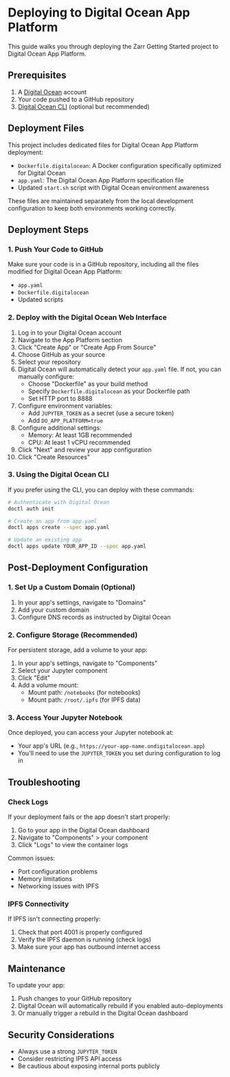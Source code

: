 # Deploying to Digital Ocean App Platform

This guide walks you through deploying the Zarr Getting Started project to Digital Ocean App Platform.

## Prerequisites

1. A [Digital Ocean](https://www.digitalocean.com/) account
2. Your code pushed to a GitHub repository
3. [Digital Ocean CLI](https://docs.digitalocean.com/reference/doctl/how-to/install/) (optional but recommended)

## Deployment Files

This project includes dedicated files for Digital Ocean App Platform deployment:

- `Dockerfile.digitalocean`: A Docker configuration specifically optimized for Digital Ocean
- `app.yaml`: The Digital Ocean App Platform specification file
- Updated `start.sh` script with Digital Ocean environment awareness

These files are maintained separately from the local development configuration to keep both environments working correctly.

## Deployment Steps

### 1. Push Your Code to GitHub

Make sure your code is in a GitHub repository, including all the files modified for Digital Ocean App Platform:
- `app.yaml`
- `Dockerfile.digitalocean`
- Updated scripts

### 2. Deploy with the Digital Ocean Web Interface

1. Log in to your Digital Ocean account
2. Navigate to the App Platform section
3. Click "Create App" or "Create App From Source"
4. Choose GitHub as your source
5. Select your repository
6. Digital Ocean will automatically detect your `app.yaml` file. If not, you can manually configure:
   - Choose "Dockerfile" as your build method
   - Specify `Dockerfile.digitalocean` as your Dockerfile path
   - Set HTTP port to 8888
7. Configure environment variables:
   - Add `JUPYTER_TOKEN` as a secret (use a secure token)
   - Add `DO_APP_PLATFORM=true`
8. Configure additional settings:
   - Memory: At least 1GB recommended
   - CPU: At least 1 vCPU recommended
9. Click "Next" and review your app configuration
10. Click "Create Resources"

### 3. Using the Digital Ocean CLI

If you prefer using the CLI, you can deploy with these commands:

```bash
# Authenticate with Digital Ocean
doctl auth init

# Create an app from app.yaml
doctl apps create --spec app.yaml

# Update an existing app
doctl apps update YOUR_APP_ID --spec app.yaml
```

## Post-Deployment Configuration

### 1. Set Up a Custom Domain (Optional)

1. In your app's settings, navigate to "Domains"
2. Add your custom domain
3. Configure DNS records as instructed by Digital Ocean

### 2. Configure Storage (Recommended)

For persistent storage, add a volume to your app:

1. In your app's settings, navigate to "Components"
2. Select your Jupyter component
3. Click "Edit"
4. Add a volume mount:
   - Mount path: `/notebooks` (for notebooks)
   - Mount path: `/root/.ipfs` (for IPFS data)

### 3. Access Your Jupyter Notebook

Once deployed, you can access your Jupyter notebook at:
- Your app's URL (e.g., `https://your-app-name.ondigitalocean.app`)
- You'll need to use the `JUPYTER_TOKEN` you set during configuration to log in

## Troubleshooting

### Check Logs

If your deployment fails or the app doesn't start properly:

1. Go to your app in the Digital Ocean dashboard
2. Navigate to "Components" > your component
3. Click "Logs" to view the container logs

Common issues:
- Port configuration problems
- Memory limitations
- Networking issues with IPFS

### IPFS Connectivity

If IPFS isn't connecting properly:
1. Check that port 4001 is properly configured
2. Verify the IPFS daemon is running (check logs)
3. Make sure your app has outbound internet access

## Maintenance

To update your app:
1. Push changes to your GitHub repository
2. Digital Ocean will automatically rebuild if you enabled auto-deployments
3. Or manually trigger a rebuild in the Digital Ocean dashboard

## Security Considerations

- Always use a strong `JUPYTER_TOKEN`
- Consider restricting IPFS API access
- Be cautious about exposing internal ports publicly 